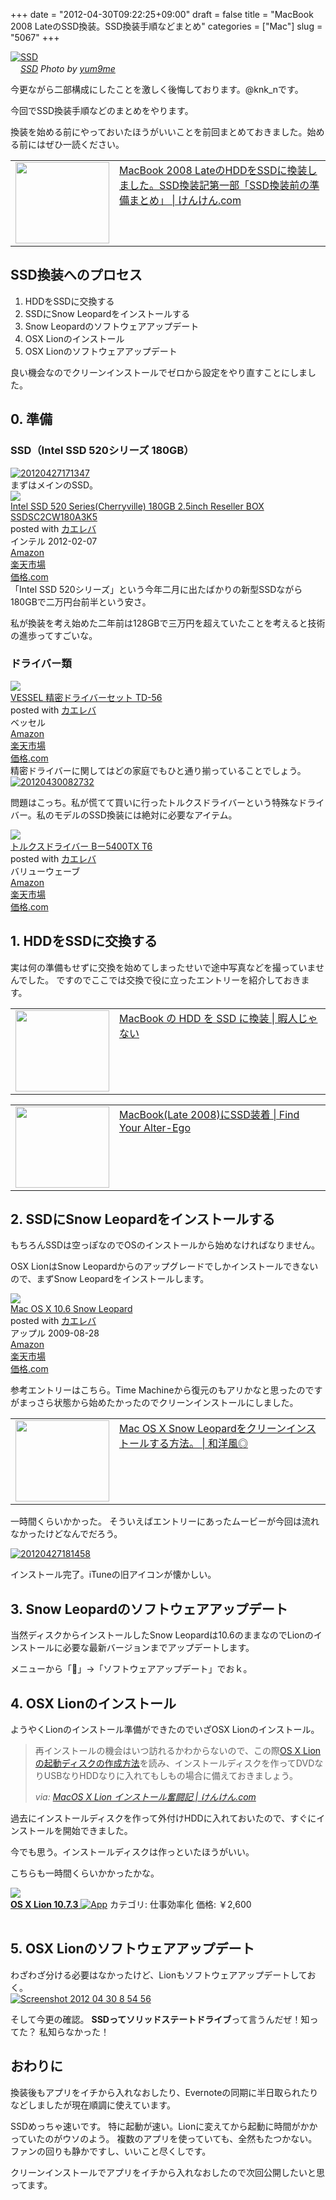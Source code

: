 +++
date = "2012-04-30T09:22:25+09:00"
draft = false
title = "MacBook 2008 LateのSSD換装。SSD換装手順などまとめ"
categories = ["Mac"]
slug = "5067"
+++

<div class="center"><a href="http://www.flickr.com/photos/74995919@N00/6161893193/" title="SSD by yum9me, on Flickr" target="_blank"><img class="flickr_photo" src="http://farm7.static.flickr.com/6204/6161893193_ee522dbdcf_z.jpg" alt="SSD" width="NaNpx"/></a></div><cite class="flickr_photographer"><img src="http://farm4.static.flickr.com/3329/favicons/72157601614001242_7730.png" width="16" /><a href="http://www.flickr.com/photos/74995919@N00/6161893193/">SSD</a> Photo by <a href="http://www.flickr.com/photos/74995919@N00/">yum9me</a></cite>

今更ながら二部構成にしたことを激しく後悔しております。@knk_nです。

今回でSSD換装手順などのまとめをやります。

換装を始める前にやっておいたほうがいいことを前回まとめておきました。始める前にはぜひ一読ください。

<table width="100%"><td valign="top" width="150"><a href="http://knk-n.com/2012/04/29/macbook-2008-late_hdd_to_ssd_preparation/" target="_blank"><img border="0" src="http://capture.heartrails.com/150x130/shadow?http://knk-n.com/2012/04/29/macbook-2008-late_hdd_to_ssd_preparation/" alt="" width="150" height="130" /></a></td><td valign="top"><a  href="http://knk-n.com/2012/04/29/macbook-2008-late_hdd_to_ssd_preparation/" target="_blank">MacBook 2008 LateのHDDをSSDに換装しました。SSD換装記第一部「SSD換装前の準備まとめ」 | けんけん.com</a><script type="text/javascript">var url = "http://knk-n.com/2012/04/29/macbook-2008-late_hdd_to_ssd_preparation/";</script><script src="http://api.b.st-hatena.com/entry.count?url=http://knk-n.com/2012/04/29/macbook-2008-late_hdd_to_ssd_preparation/&callback=hatebTxt"></script>
</td></table><!--more--><h2>SSD換装へのプロセス</h2>
<ol>
<li>HDDをSSDに交換する</li>
<li>SSDにSnow Leopardをインストールする</li>
<li>Snow Leopardのソフトウェアアップデート</li>
<li>OSX Lionのインストール</li>
<li>OSX Lionのソフトウェアアップデート</li>
</ol>
良い機会なのでクリーンインストールでゼロから設定をやり直すことにしました。

<h2>0. 準備</h2>
<h3>SSD（Intel SSD 520シリーズ 180GB）</h3>
<div class="center"><a href="https://knk-n.com/images/2012/04/20120427171347.jpg"><img src="https://knk-n.com/images/2012/04/20120427171347.jpg" alt="20120427171347" title="20120427171347.jpg" border="0" width="" height="" /></a></div>
まずはメインのSSD。

<div class="kaerebalink-box"><div class="kaerebalink-image"><a href="http://www.amazon.co.jp/exec/obidos/ASIN/B006VCP8L2/knkn-22/ref=nosim/" rel="nofollow" target="_blank"><img src="http://ecx.images-amazon.com/images/I/31oIu0XN5CL._SL160_.jpg" style="border: none;" /></a></div><div class="kaerebalink-info"><div class="kaerebalink-name"><a href="http://www.amazon.co.jp/exec/obidos/ASIN/B006VCP8L2/knkn-22/ref=nosim/" rel="nofollow" target="_blank">Intel SSD 520 Series(Cherryville) 180GB 2.5inch Reseller BOX SSDSC2CW180A3K5</a><div class="kaerebalink-powered-date">posted with <a href="http://kaereba.com" target="_blank">カエレバ</a></div></div><div class="kaerebalink-detail"> インテル 2012-02-07    </div><div class="kaerebalink-link1"><div class="shoplinkamazon"><a href="http://www.amazon.co.jp/gp/search?keywords=SSDSC2CW180A3K5&__mk_ja_JP=%83J%83%5E%83J%83i&tag=knkn-22" rel="nofollow" target="_blank" title="アマゾン" >Amazon</a></div><div class="shoplinkrakuten"><a href="http://hb.afl.rakuten.co.jp/hgc/0f5dc138.501851a3.0f5dc139.bdbe2eb7/?pc=http%3A%2F%2Fsearch.rakuten.co.jp%2Fsearch%2Fmall%2FSSDSC2CW180A3K5%2F-%2Ff.1-p.1-s.1-sf.0-st.A-v.2%3Fx%3D0%26scid%3Daf_ich_link_urltxt%26m%3Dhttp%3A%2F%2Fm.rakuten.co.jp%2F" rel="nofollow" target="_blank" title="楽天市場" >楽天市場</a></div><div class="shoplinkkakakucom"><a href="http://kakaku.com/search_results/SSDSC2CW180A3K5/" rel="nofollow" target="_blank" title="kakakucom" >価格.com</a></div></div></div></div>
「Intel SSD 520シリーズ」という今年二月に出たばかりの新型SSDながら180GBで二万円台前半という安さ。

私が換装を考え始めた二年前は128GBで三万円を超えていたことを考えると技術の進歩ってすごいな。

<h3>ドライバー類</h3>
<div class="kaerebalink-box"><div class="kaerebalink-image"><a href="http://www.amazon.co.jp/exec/obidos/ASIN/B000CED236/knkn-22/ref=nosim/" rel="nofollow" target="_blank"><img src="http://ecx.images-amazon.com/images/I/51VFc96XTdL._SL160_.jpg" style="border: none;" /></a></div><div class="kaerebalink-info"><div class="kaerebalink-name"><a href="http://www.amazon.co.jp/exec/obidos/ASIN/B000CED236/knkn-22/ref=nosim/" rel="nofollow" target="_blank">VESSEL 精密ドライバーセット TD-56</a><div class="kaerebalink-powered-date">posted with <a href="http://kaereba.com" target="_blank">カエレバ</a></div></div><div class="kaerebalink-detail"> ベッセル     </div><div class="kaerebalink-link1"><div class="shoplinkamazon"><a href="http://www.amazon.co.jp/gp/search?keywords=TD-56&__mk_ja_JP=%83J%83%5E%83J%83i&tag=knkn-22" rel="nofollow" target="_blank" title="アマゾン" >Amazon</a></div><div class="shoplinkrakuten"><a href="http://hb.afl.rakuten.co.jp/hgc/0f5dc138.501851a3.0f5dc139.bdbe2eb7/?pc=http%3A%2F%2Fsearch.rakuten.co.jp%2Fsearch%2Fmall%2FTD-56%2F-%2Ff.1-p.1-s.1-sf.0-st.A-v.2%3Fx%3D0%26scid%3Daf_ich_link_urltxt%26m%3Dhttp%3A%2F%2Fm.rakuten.co.jp%2F" rel="nofollow" target="_blank" title="楽天市場" >楽天市場</a></div><div class="shoplinkkakakucom"><a href="http://kakaku.com/search_results/TD-56/" rel="nofollow" target="_blank" title="kakakucom" >価格.com</a></div></div></div></div>
精密ドライバーに関してはどの家庭でもひと通り揃っていることでしょう。

<div class="center"><a href="https://knk-n.com/images/2012/04/20120430082732.jpg"><img src="https://knk-n.com/images/2012/04/20120430082732.jpg" alt="20120430082732" title="20120430082732.jpg" border="0" width="" height="" /></a></div>

問題はこっち。私が慌てて買いに行ったトルクスドライバーという特殊なドライバー。私のモデルのSSD換装には絶対に必要なアイテム。

<div class="kaerebalink-box"><div class="kaerebalink-image"><a href="http://www.amazon.co.jp/exec/obidos/ASIN/B001VB8ANQ/knkn-22/ref=nosim/" rel="nofollow" target="_blank"><img src="http://ecx.images-amazon.com/images/I/31IzUXWZG7L._SL160_.jpg" style="border: none;" /></a></div><div class="kaerebalink-info"><div class="kaerebalink-name"><a href="http://www.amazon.co.jp/exec/obidos/ASIN/B001VB8ANQ/knkn-22/ref=nosim/" rel="nofollow" target="_blank">トルクスドライバー Bー5400TX T6</a><div class="kaerebalink-powered-date">posted with <a href="http://kaereba.com" target="_blank">カエレバ</a></div></div><div class="kaerebalink-detail"> バリューウェーブ     </div><div class="kaerebalink-link1"><div class="shoplinkamazon"><a href="http://www.amazon.co.jp/gp/search?keywords=B%81%5B5400TX%20T6%20%83g%83%8B%83N%83X%83h%83%89%83C%83o%81%5B&__mk_ja_JP=%83J%83%5E%83J%83i&tag=knkn-22" rel="nofollow" target="_blank" title="アマゾン" >Amazon</a></div><div class="shoplinkrakuten"><a href="http://hb.afl.rakuten.co.jp/hgc/0f5dc138.501851a3.0f5dc139.bdbe2eb7/?pc=http%3A%2F%2Fsearch.rakuten.co.jp%2Fsearch%2Fmall%2FB%25E3%2583%25BC5400TX%2520T6%2520%25E3%2583%2588%25E3%2583%25AB%25E3%2582%25AF%25E3%2582%25B9%25E3%2583%2589%25E3%2583%25A9%25E3%2582%25A4%25E3%2583%2590%25E3%2583%25BC%2F-%2Ff.1-p.1-s.1-sf.0-st.A-v.2%3Fx%3D0%26scid%3Daf_ich_link_urltxt%26m%3Dhttp%3A%2F%2Fm.rakuten.co.jp%2F" rel="nofollow" target="_blank" title="楽天市場" >楽天市場</a></div><div class="shoplinkkakakucom"><a href="http://kakaku.com/search_results/B%81%5B5400TX%20T6%20%83g%83%8B%83N%83X%83h%83%89%83C%83o%81%5B/" rel="nofollow" target="_blank" title="kakakucom" >価格.com</a></div></div></div></div>

<h2>1. HDDをSSDに交換する</h2>
実は何の準備もせずに交換を始めてしまったせいで途中写真などを撮っていませんでした。
ですのでここでは交換で役に立ったエントリーを紹介しておきます。

<table width="100%"><td valign="top" width="150"><a href="http://hima-j.in/mac/macbook-hdd-ssd-2/" target="_blank"><img border="0" src="http://capture.heartrails.com/150x130/shadow?http://hima-j.in/mac/macbook-hdd-ssd-2/" alt="" width="150" height="130" /></a></td><td valign="top"><a  href="http://hima-j.in/mac/macbook-hdd-ssd-2/" target="_blank">MacBook の HDD を SSD に換装 | 暇人じゃない</a><script type="text/javascript">var url = "http://hima-j.in/mac/macbook-hdd-ssd-2/";</script><script src="http://api.b.st-hatena.com/entry.count?url=http://hima-j.in/mac/macbook-hdd-ssd-2/&callback=hatebTxt"></script>
</td></table>

<table width="100%"><td valign="top" width="150"><a href="http://www.alter-ego.jp/2011/05/23/1644/" target="_blank"><img border="0" src="http://capture.heartrails.com/150x130/shadow?http://www.alter-ego.jp/2011/05/23/1644/" alt="" width="150" height="130" /></a></td><td valign="top"><a  href="http://www.alter-ego.jp/2011/05/23/1644/" target="_blank">MacBook(Late 2008)にSSD装着 | Find Your Alter-Ego</a><script type="text/javascript">var url = "http://www.alter-ego.jp/2011/05/23/1644/";</script><script src="http://api.b.st-hatena.com/entry.count?url=http://www.alter-ego.jp/2011/05/23/1644/&callback=hatebTxt"></script>
</td></table>

<h2>2. SSDにSnow Leopardをインストールする</h2>
もちろんSSDは空っぽなのでOSのインストールから始めなければなりません。

OSX LionはSnow Leopardからのアップグレードでしかインストールできないので、まずSnow Leopardをインストールします。

<div class="kaerebalink-box"><div class="kaerebalink-image"><a href="http://www.amazon.co.jp/exec/obidos/ASIN/B002MRTR1M/knkn-22/ref=nosim/" rel="nofollow" target="_blank"><img src="http://ecx.images-amazon.com/images/I/41HIGx2mb3L._SL160_.jpg" style="border: none;" /></a></div><div class="kaerebalink-info"><div class="kaerebalink-name"><a href="http://www.amazon.co.jp/exec/obidos/ASIN/B002MRTR1M/knkn-22/ref=nosim/" rel="nofollow" target="_blank">Mac OS X 10.6 Snow Leopard</a><div class="kaerebalink-powered-date">posted with <a href="http://kaereba.com" target="_blank">カエレバ</a></div></div><div class="kaerebalink-detail"> アップル 2009-08-28    </div><div class="kaerebalink-link1"><div class="shoplinkamazon"><a href="http://www.amazon.co.jp/gp/search?keywords=Mac%20OS%20X%2010.6%20Snow&__mk_ja_JP=%83J%83%5E%83J%83i&tag=knkn-22" rel="nofollow" target="_blank" title="アマゾン" >Amazon</a></div><div class="shoplinkrakuten"><a href="http://hb.afl.rakuten.co.jp/hgc/0f5dc138.501851a3.0f5dc139.bdbe2eb7/?pc=http%3A%2F%2Fsearch.rakuten.co.jp%2Fsearch%2Fmall%2FMac%2520OS%2520X%252010.6%2520Snow%2F-%2Ff.1-p.1-s.1-sf.0-st.A-v.2%3Fx%3D0%26scid%3Daf_ich_link_urltxt%26m%3Dhttp%3A%2F%2Fm.rakuten.co.jp%2F" rel="nofollow" target="_blank" title="楽天市場" >楽天市場</a></div><div class="shoplinkkakakucom"><a href="http://kakaku.com/search_results/Mac%20OS%20X%2010.6%20Snow/" rel="nofollow" target="_blank" title="kakakucom" >価格.com</a></div></div></div></div>

参考エントリーはこちら。Time Machineから復元のもアリかなと思ったのですがまっさら状態から始めたかったのでクリーンインストールにしました。
<table width="100%"><td valign="top" width="150"><a href="http://wayohoo.com/mac/tips/mac-os-x-snow-leopard-clean-install-method.html" target="_blank"><img border="0" src="http://capture.heartrails.com/150x130/shadow?http://wayohoo.com/mac/tips/mac-os-x-snow-leopard-clean-install-method.html" alt="" width="150" height="130" /></a></td><td valign="top"><a  href="http://wayohoo.com/mac/tips/mac-os-x-snow-leopard-clean-install-method.html" target="_blank">Mac OS X Snow Leopardをクリーンインストールする方法。 | 和洋風◎</a><script type="text/javascript">var url = "http://wayohoo.com/mac/tips/mac-os-x-snow-leopard-clean-install-method.html";</script><script src="http://api.b.st-hatena.com/entry.count?url=http://wayohoo.com/mac/tips/mac-os-x-snow-leopard-clean-install-method.html&callback=hatebTxt"></script>
</td></table>

一時間くらいかかった。
そういえばエントリーにあったムービーが今回は流れなかったけどなんでだろう。

<div class="center"><a href="https://knk-n.com/images/2012/04/20120427181458.jpg"><img src="https://knk-n.com/images/2012/04/20120427181458.jpg" alt="20120427181458" title="20120427181458.jpg" border="0" width="" height="" /></a></div>

インストール完了。iTuneの旧アイコンが懐かしい。

<h2>3. Snow Leopardのソフトウェアアップデート</h2>
当然ディスクからインストールしたSnow Leopardは10.6のままなのでLionのインストールに必要な最新バージョンまでアップデートします。

メニューから「」→「ソフトウェアアップデート」でおｋ。

<h2>4. OSX Lionのインストール</h2>
ようやくLionのインストール準備ができたのでいざOSX Lionのインストール。

<blockquote cite="http://knk-n.com/2011/07/21/macosx-lion/" title="MacOS X Lion インストール奮闘記 | けんけん.com">
<p>再インストールの機会はいつ訪れるかわからないので、この際<a href="http://hitoriblog.com/?p=3750" target="_blank">OS X Lionの起動ディスクの作成方法</a>を読み、インストールディスクを作ってDVDなりUSBなりHDDなりに入れてもしもの場合に備えておきましょう。</p>
<cite>via: <a href="http://knk-n.com/2011/07/21/macosx-lion/" target="_blank">MacOS X Lion インストール奮闘記 | けんけん.com</a></cite>
</blockquote>

過去にインストールディスクを作って外付けHDDに入れておいたので、すぐにインストールを開始できました。

今でも思う。インストールディスクは作っといたほうがいい。

こちらも一時間くらいかかったかな。

<table class="appstorehelper">
<a href="http://itunes.apple.com/jp/app/os-x-lion/id444303913?mt=12&uo=4" rel="nofollow" target="_blank"><img class="appstorehelper_appicn_mac" src="http://a4.mzstatic.com/us/r1000/073/Purple/00/bf/e8/mzi.woxyscyf.512x512-75.png" />
<div class="appstorehelper_text"><b>OS X Lion 10.7.3</b> <img alt="App" src="http://ax.phobos.apple.com.edgesuite.net/ja_jp/images/web/linkmaker/badge_macappstore-sm.gif" style="vertical-align: text-bottom;" /></b></a>
カテゴリ: 仕事効率化
価格: &#65509;2,600<br clear="all" /></div>
</table>

<h2>5. OSX Lionのソフトウェアアップデート</h2>
わざわざ分ける必要はなかったけど、Lionもソフトウェアアップデートしておく。

<div class="center"><a href="https://knk-n.com/images/2012/04/screenshot-2012-04-30-8.54.56.jpg"><img src="https://knk-n.com/images/2012/04/screenshot-2012-04-30-8.54.56.jpg" alt="Screenshot 2012 04 30 8 54 56" title="screenshot 2012-04-30 8.54.56.jpg" border="0" width="" height="" /></a></div>

そして今更の確認。
<strong>SSDってソリッドステートドライブ</strong>って言うんだぜ！知ってた？
私知らなかった！

<h2>おわりに</h2>
換装後もアプリをイチから入れなおしたり、Evernoteの同期に半日取られたりなどしましたが現在順調に使えています。

SSDめっちゃ速いです。
特に起動が速い。Lionに変えてから起動に時間がかかっていたのがウソのよう。
複数のアプリを使っていても、全然もたつかない。
ファンの回りも静かですし、いいこと尽くしです。

クリーンインストールでアプリをイチから入れなおしたので次回公開したいと思ってます。
